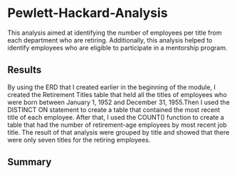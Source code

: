# Pewlett-Hackard-Analysis
This analysis aimed at identifying the number of employees per title from each department who are retiring. Additionally, this analysis helped to  identify employees who are eligible to participate in a mentorship program.

## Results
By using the ERD that I created earlier in the beginning of the module, I created the Retirement Titles table that held all the titles of employees who were born between January 1, 1952 and December 31, 1955.Then I used the DISTINCT ON statement to create a table that contained the most recent title of each employee. After that, I used the COUNT() function to create a table that had the number of retirement-age employees by most recent job title. The result of that analysis were grouped by title and showed that there were only seven titles for the retiring employees. 

## Summary














